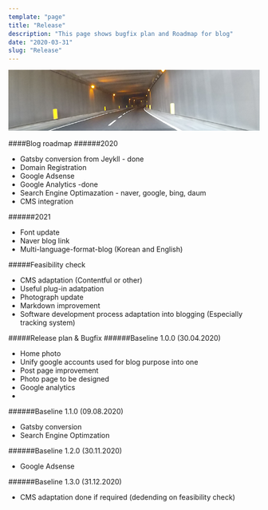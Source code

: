 ```yaml
---
template: "page"
title: "Release"
description: "This page shows bugfix plan and Roadmap for blog"
date: "2020-03-31"
slug: "Release"
---
```


![](../images/release_pic_20200328.png)


####Blog roadmap
######2020
- Gatsby conversion from Jeykll - done
- Domain Registration
- Google Adsense
- Google Analytics -done
- Search Engine Optimazation - naver, google, bing, daum
- CMS integration

######2021
- Font update
- Naver blog link
- Multi-language-format-blog (Korean and English)


#####Feasibility check
- CMS adaptation (Contentful or other)
- Useful plug-in adatpation
- Photograph update
- Markdown improvement
- Software development process adaptation into blogging (Especially tracking system)

#####Release plan & Bugfix
######Baseline 1.0.0	(30.04.2020)
- Home photo
- Unify google accounts used for blog purpose into one
- Post page improvement
- Photo page to be designed
- Google analytics
-
######Baseline 1.1.0	(09.08.2020)
- Gatsby conversion
- Search Engine Optimzation

######Baseline 1.2.0	(30.11.2020)
- Google Adsense

######Baseline 1.3.0	(31.12.2020)
- CMS adaptation done if required (dedending on feasibility check)
